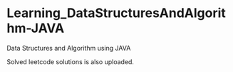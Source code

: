 # Learning_DataStructuresAndAlgorithm-JAVA
Data Structures and Algorithm using JAVA

Solved leetcode solutions is also uploaded.
